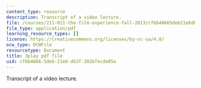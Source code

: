 ```yaml
---
content_type: resource
description: Transcript of a video lecture.
file: /courses/21l-011-the-film-experience-fall-2013/cf6b48665deb21e6db3f202bfecde85a_BWLwSqLZd2o.pdf
file_type: application/pdf
learning_resource_types: []
license: https://creativecommons.org/licenses/by-nc-sa/4.0/
ocw_type: OCWFile
resourcetype: Document
title: 3play pdf file
uid: cf6b4866-5deb-21e6-db3f-202bfecde85a
---
```

Transcript of a video lecture.